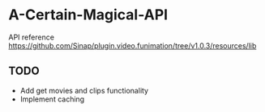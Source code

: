 # A-Certain-Magical-API
API reference https://github.com/Sinap/plugin.video.funimation/tree/v1.0.3/resources/lib
## TODO
* Add get movies and clips functionality
* Implement caching